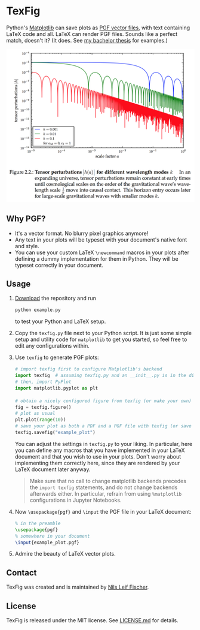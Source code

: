 # TexFig

Python's [Matplotlib](http://matplotlib.org) can save plots as [PGF vector files](https://en.wikipedia.org/wiki/PGF/TikZ), with text containing LaTeX code and all. LaTeX can render PGF files. Sounds like a perfect match, doesn't it? (It does. See [my bachelor thesis](https://github.com/knly/bsc-thesis/blob/master/dist/bsc_digital.pdf) for examples.)

![Example for a PGF plot in LaTeX](example.png)


## Why PGF?

- It's a vector format. No blurry pixel graphics anymore!
- Any text in your plots will be typeset with your document's native font and style.
- You can use your custom LaTeX `\newcommand` macros in your plots after defining a dummy implementation for them in Python. They will be typeset correctly in your document.


## Usage

1. [Download](https://github.com/nilsleiffischer/texfig/archive/master.zip) the repository and run

 	```bash
	python example.py
	```

	to test your Python and LaTeX setup.
2. Copy the `texfig.py` file next to your Python script. It is just some simple setup and utility code for `matplotlib` to get you started, so feel free to edit any configurations within.
3. Use `texfig` to generate PGF plots:

	```python
	# import texfig first to configure Matplotlib's backend
	import texfig  # assuming texfig.py and an __init__.py is in the directory
	# then, import PyPlot
	import matplotlib.pyplot as plt

	# obtain a nicely configured figure from texfig (or make your own)
	fig = texfig.figure()
	# plot as usual
	plt.plot(range(10))
	# save your plot as both a PDF and a PGF file with texfig (or save a '.pfg' file on your own)
	texfig.savefig("example_plot")
	```

	You can adjust the settings in `texfig.py` to your liking. In particular, here you can define any macros that you have implemented in your LaTeX document and that you wish to use in your plots. Don't worry about implementing them correctly here, since they are rendered by your LaTeX document later anyway.

	> Make sure that no call to change matplotlib backends precedes the `import texfig` statements, and do not change backends afterwards either. In particular, refrain from using `%matplotlib` configurations in Jupyter Notebooks.

4. Now `\usepackage{pgf}` and `\input` the PGF file in your LaTeX document:

	```tex
	% in the preamble
	\usepackage{pgf}
	% somewhere in your document
	\input{example_plot.pgf}
	```

5. Admire the beauty of LaTeX vector plots.


## Contact

TexFig was created and is maintained by [Nils Leif Fischer](https://nilsleiffischer.de).


## License

TexFig is released under the MIT license. See [LICENSE.md](LICENSE.md) for details.
